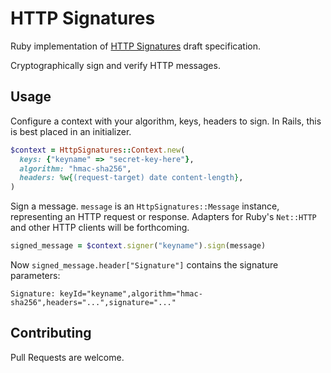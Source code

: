 # HTTP Signatures

Ruby implementation of [HTTP Signatures][draft03] draft specification.

Cryptographically sign and verify HTTP messages.


## Usage

Configure a context with your algorithm, keys, headers to sign. In Rails,
this is best placed in an initializer.

```rb
$context = HttpSignatures::Context.new(
  keys: {"keyname" => "secret-key-here"},
  algorithm: "hmac-sha256",
  headers: %w{(request-target) date content-length},
)
```

Sign a message. `message` is an `HttpSignatures::Message` instance,
representing an HTTP request or response. Adapters for Ruby's `Net::HTTP` and
other HTTP clients will be forthcoming.

```rb
signed_message = $context.signer("keyname").sign(message)

```

Now `signed_message.header["Signature"]` contains the signature parameters:

```
Signature: keyId="keyname",algorithm="hmac-sha256",headers="...",signature="..."
```


## Contributing

Pull Requests are welcome.


[draft03]: http://tools.ietf.org/html/draft-cavage-http-signatures-03
